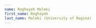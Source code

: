 ```yaml
--- 
name: Roghayeh Maleki  
first_name: Roghayeh 
last_name: Maleki (University of Regina) 
--- 
```

 
 